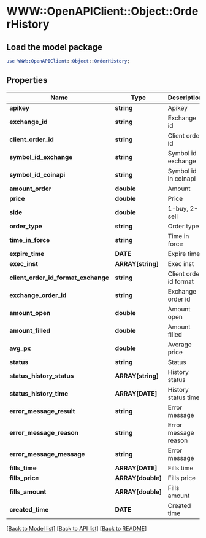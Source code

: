 # WWW::OpenAPIClient::Object::OrderHistory

## Load the model package
```perl
use WWW::OpenAPIClient::Object::OrderHistory;
```

## Properties
Name | Type | Description | Notes
------------ | ------------- | ------------- | -------------
**apikey** | **string** | Apikey | [optional] 
**exchange_id** | **string** | Exchange id | [optional] 
**client_order_id** | **string** | Client order id | [optional] 
**symbol_id_exchange** | **string** | Symbol id exchange | [optional] 
**symbol_id_coinapi** | **string** | Symbol id in coinapi | [optional] 
**amount_order** | **double** | Amount | [optional] 
**price** | **double** | Price | [optional] 
**side** | **double** | 1-buy, 2-sell | [optional] 
**order_type** | **string** | Order type | [optional] 
**time_in_force** | **string** | Time in force | [optional] 
**expire_time** | **DATE** | Expire time | [optional] 
**exec_inst** | **ARRAY[string]** | Exec inst | [optional] 
**client_order_id_format_exchange** | **string** | Client order id format | [optional] 
**exchange_order_id** | **string** | Exchange order id | [optional] 
**amount_open** | **double** | Amount open | [optional] 
**amount_filled** | **double** | Amount filled | [optional] 
**avg_px** | **double** | Average price | [optional] 
**status** | **string** | Status | [optional] 
**status_history_status** | **ARRAY[string]** | History status | [optional] 
**status_history_time** | **ARRAY[DATE]** | History status time | [optional] 
**error_message_result** | **string** | Error message | [optional] 
**error_message_reason** | **string** | Error message reason | [optional] 
**error_message_message** | **string** | Error message | [optional] 
**fills_time** | **ARRAY[DATE]** | Fills time | [optional] 
**fills_price** | **ARRAY[double]** | Fills price | [optional] 
**fills_amount** | **ARRAY[double]** | Fills amount | [optional] 
**created_time** | **DATE** | Created time | [optional] 

[[Back to Model list]](../README.md#documentation-for-models) [[Back to API list]](../README.md#documentation-for-api-endpoints) [[Back to README]](../README.md)


